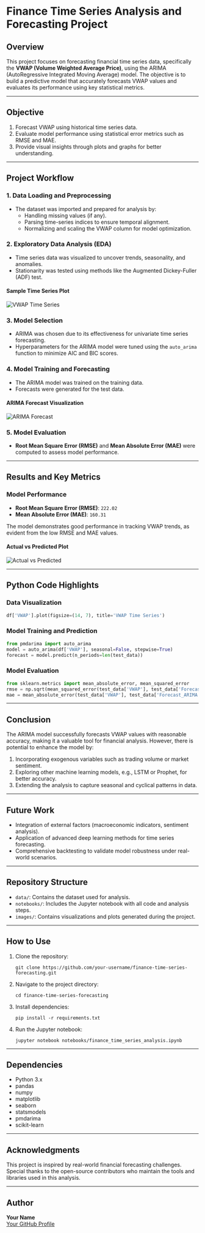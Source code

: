 
# Finance Time Series Analysis and Forecasting Project

## Overview
This project focuses on forecasting financial time series data, specifically the **VWAP (Volume Weighted Average Price)**, using the ARIMA (AutoRegressive Integrated Moving Average) model. The objective is to build a predictive model that accurately forecasts VWAP values and evaluates its performance using key statistical metrics.

---

## Objective
1. Forecast VWAP using historical time series data.
2. Evaluate model performance using statistical error metrics such as RMSE and MAE.
3. Provide visual insights through plots and graphs for better understanding.

---

## Project Workflow

### 1. **Data Loading and Preprocessing**
- The dataset was imported and prepared for analysis by:
  - Handling missing values (if any).
  - Parsing time-series indices to ensure temporal alignment.
  - Normalizing and scaling the VWAP column for model optimization.

### 2. **Exploratory Data Analysis (EDA)**
- Time series data was visualized to uncover trends, seasonality, and anomalies.
- Stationarity was tested using methods like the Augmented Dickey-Fuller (ADF) test.

#### **Sample Time Series Plot**
![VWAP Time Series](images/vwap_time_series.png)

### 3. **Model Selection**
- ARIMA was chosen due to its effectiveness for univariate time series forecasting.
- Hyperparameters for the ARIMA model were tuned using the `auto_arima` function to minimize AIC and BIC scores.

### 4. **Model Training and Forecasting**
- The ARIMA model was trained on the training data.
- Forecasts were generated for the test data.

#### **ARIMA Forecast Visualization**
![ARIMA Forecast](images/arima_forecast.png)

### 5. **Model Evaluation**
- **Root Mean Square Error (RMSE)** and **Mean Absolute Error (MAE)** were computed to assess model performance.

---

## Results and Key Metrics

### Model Performance
- **Root Mean Square Error (RMSE)**: `222.02`
- **Mean Absolute Error (MAE)**: `160.31`

The model demonstrates good performance in tracking VWAP trends, as evident from the low RMSE and MAE values.

#### **Actual vs Predicted Plot**
![Actual vs Predicted](images/actual_vs_predicted.png)

---

## Python Code Highlights

### Data Visualization
```python
df['VWAP'].plot(figsize=(14, 7), title='VWAP Time Series')
```

### Model Training and Prediction
```python
from pmdarima import auto_arima
model = auto_arima(df['VWAP'], seasonal=False, stepwise=True)
forecast = model.predict(n_periods=len(test_data))
```

### Model Evaluation
```python
from sklearn.metrics import mean_absolute_error, mean_squared_error
rmse = np.sqrt(mean_squared_error(test_data['VWAP'], test_data['Forecast_ARIMA']))
mae = mean_absolute_error(test_data['VWAP'], test_data['Forecast_ARIMA'])
```

---

## Conclusion
The ARIMA model successfully forecasts VWAP values with reasonable accuracy, making it a valuable tool for financial analysis. However, there is potential to enhance the model by:
1. Incorporating exogenous variables such as trading volume or market sentiment.
2. Exploring other machine learning models, e.g., LSTM or Prophet, for better accuracy.
3. Extending the analysis to capture seasonal and cyclical patterns in data.

---

## Future Work
- Integration of external factors (macroeconomic indicators, sentiment analysis).
- Application of advanced deep learning methods for time series forecasting.
- Comprehensive backtesting to validate model robustness under real-world scenarios.

---

## Repository Structure
- `data/`: Contains the dataset used for analysis.
- `notebooks/`: Includes the Jupyter notebook with all code and analysis steps.
- `images/`: Contains visualizations and plots generated during the project.

---

## How to Use
1. Clone the repository:
   ```
   git clone https://github.com/your-username/finance-time-series-forecasting.git
   ```
2. Navigate to the project directory:
   ```
   cd finance-time-series-forecasting
   ```
3. Install dependencies:
   ```
   pip install -r requirements.txt
   ```
4. Run the Jupyter notebook:
   ```
   jupyter notebook notebooks/finance_time_series_analysis.ipynb
   ```

---

## Dependencies
- Python 3.x
- pandas
- numpy
- matplotlib
- seaborn
- statsmodels
- pmdarima
- scikit-learn

---

## Acknowledgments
This project is inspired by real-world financial forecasting challenges. Special thanks to the open-source contributors who maintain the tools and libraries used in this analysis.

---

## Author
**Your Name**  
[Your GitHub Profile](https://github.com/your-username)
